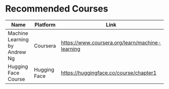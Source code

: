 # Recommended Courses

| Name | Platform | Link |
|---|---|---|
| Machine Learning by Andrew Ng | Coursera | https://www.coursera.org/learn/machine-learning |
| Hugging Face Course | Hugging Face | https://huggingface.co/course/chapter1 |
